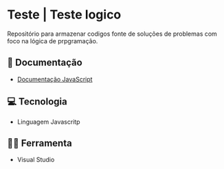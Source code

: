 # Teste | Teste logico

Repositório para armazenar codigos fonte de soluções de problemas com foco na lógica de prpgramação.

## 📔 Documentação

- [Documentação JavaScript](https://www.w3schools.com/jsrEF/default.asp)

## 💻 Tecnologia

- Linguagem Javascritp

## 👨‍💻 Ferramenta

- Visual Studio
